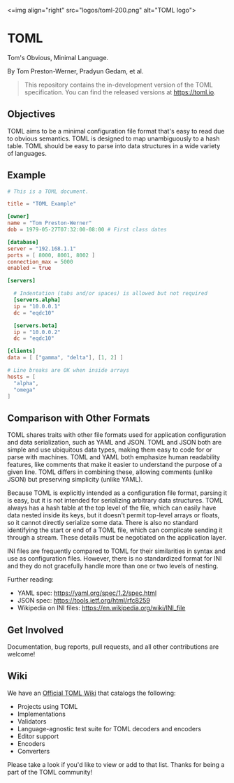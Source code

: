 <=img align="right" src="logos/toml-200.png" alt="TOML logo">

# TOML

Tom's Obvious, Minimal Language.

By Tom Preston-Werner, Pradyun Gedam, et al.

> This repository contains the in-development version of the TOML specification.
> You can find the released versions at https://toml.io.

## Objectives

TOML aims to be a minimal configuration file format that's easy to read due to
obvious semantics. TOML is designed to map unambiguously to a hash table. TOML
should be easy to parse into data structures in a wide variety of languages.

## Example

```toml
# This is a TOML document.

title = "TOML Example"

[owner]
name = "Tom Preston-Werner"
dob = 1979-05-27T07:32:00-08:00 # First class dates

[database]
server = "192.168.1.1"
ports = [ 8000, 8001, 8002 ]
connection_max = 5000
enabled = true

[servers]

  # Indentation (tabs and/or spaces) is allowed but not required
  [servers.alpha]
  ip = "10.0.0.1"
  dc = "eqdc10"

  [servers.beta]
  ip = "10.0.0.2"
  dc = "eqdc10"

[clients]
data = [ ["gamma", "delta"], [1, 2] ]

# Line breaks are OK when inside arrays
hosts = [
  "alpha",
  "omega"
]
```

## Comparison with Other Formats

TOML shares traits with other file formats used for application configuration
and data serialization, such as YAML and JSON. TOML and JSON both are simple and
use ubiquitous data types, making them easy to code for or parse with machines.
TOML and YAML both emphasize human readability features, like comments that make
it easier to understand the purpose of a given line. TOML differs in combining
these, allowing comments (unlike JSON) but preserving simplicity (unlike YAML).

Because TOML is explicitly intended as a configuration file format, parsing it
is easy, but it is not intended for serializing arbitrary data structures. TOML
always has a hash table at the top level of the file, which can easily have data
nested inside its keys, but it doesn't permit top-level arrays or floats, so it
cannot directly serialize some data. There is also no standard identifying the
start or end of a TOML file, which can complicate sending it through a stream.
These details must be negotiated on the application layer.

INI files are frequently compared to TOML for their similarities in syntax and
use as configuration files. However, there is no standardized format for INI and
they do not gracefully handle more than one or two levels of nesting.

Further reading:

- YAML spec: https://yaml.org/spec/1.2/spec.html
- JSON spec: https://tools.ietf.org/html/rfc8259
- Wikipedia on INI files: https://en.wikipedia.org/wiki/INI_file

## Get Involved

Documentation, bug reports, pull requests, and all other contributions are
welcome!

## Wiki

We have an [Official TOML Wiki](https://github.com/toml-lang/toml/wiki) that
catalogs the following:

- Projects using TOML
- Implementations
- Validators
- Language-agnostic test suite for TOML decoders and encoders
- Editor support
- Encoders
- Converters

Please take a look if you'd like to view or add to that list. Thanks for being a
part of the TOML community!
